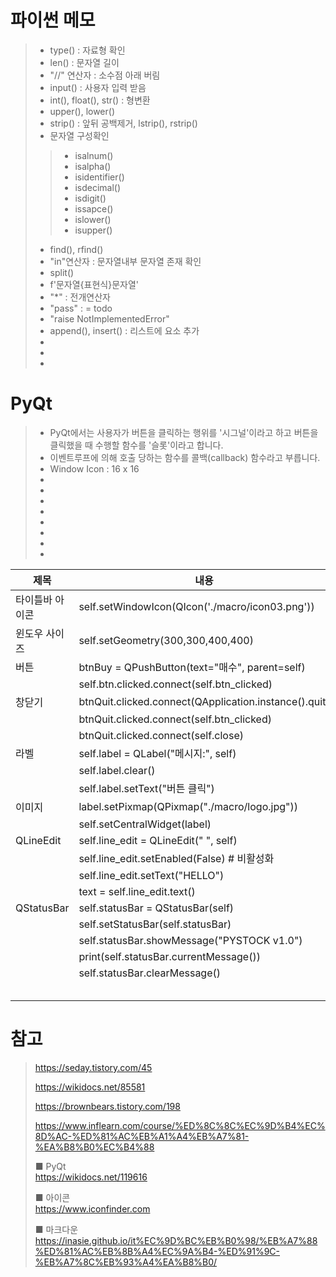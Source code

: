 # 파이썬 메모

> * type()      : 자료형 확인
> * len()       : 문자열 길이
> * "//" 연산자 : 소수점 아래 버림
> * input()     : 사용자 입력 받음
> * int(), float(), str()   : 형변환
> * upper(), lower()
> * strip()     : 앞뒤 공백제거, lstrip(), rstrip()
> * 문자열 구성확인
>> * isalnum()
>> * isalpha()
>> * isidentifier()
>> * isdecimal()
>> * isdigit()
>> * issapce()
>> * islower()
>> * isupper()
> * find(), rfind()
> * "in"연산자  : 문자열내부 문자열 존재 확인
> * split()
> * f'문자열{표현식}문자열'
> * "*"         : 전개연산자
> * "pass"      : = todo
> * "raise NotImplementedError"
> * append(), insert()  : 리스트에 요소 추가
> * 
> * 
> * 

# PyQt
> * PyQt에서는 사용자가 버튼을 클릭하는 행위를 '시그널'이라고 하고 버튼을 클릭했을 때 수행할 함수를 '슬롯'이라고 합니다.
> * 이벤트루프에 의해 호출 당하는 함수를 콜백(callback) 함수라고 부릅니다. 
> * Window Icon : 16 x 16
> *
> *
> *
> *
> *
> *
> *
> *


|제목|내용|
|------|---|
|타이틀바 아이콘    |self.setWindowIcon(QIcon('./macro/icon03.png'))|
|윈도우 사이즈      |self.setGeometry(300,300,400,400)|
|버튼               |btnBuy = QPushButton(text="매수", parent=self)|
|                   |self.btn.clicked.connect(self.btn_clicked)|
|창닫기             |btnQuit.clicked.connect(QApplication.instance().quit)|
|                   |btnQuit.clicked.connect(self.btn_clicked)|
|                   |btnQuit.clicked.connect(self.close)|
|라벨               |self.label = QLabel("메시지:", self)|
|                   |self.label.clear()|
|                   |self.label.setText("버튼 클릭")|
|이미지             |label.setPixmap(QPixmap("./macro/logo.jpg"))|
|                   |self.setCentralWidget(label)|
|QLineEdit          |self.line_edit = QLineEdit(" ", self)|
|                   |self.line_edit.setEnabled(False) # 비활성화|
|                   |self.line_edit.setText("HELLO")|
|                   |text = self.line_edit.text()|
|QStatusBar         |self.statusBar = QStatusBar(self)|
|                   |self.setStatusBar(self.statusBar)|
|                   |self.statusBar.showMessage("PYSTOCK v1.0")|
|                   |print(self.statusBar.currentMessage())|
|                   |self.statusBar.clearMessage()|
|||
|||
|||
|||
|||



# 참고
> https://seday.tistory.com/45
>
> https://wikidocs.net/85581
>
> https://brownbears.tistory.com/198
>
> https://www.inflearn.com/course/%ED%8C%8C%EC%9D%B4%EC%8D%AC-%ED%81%AC%EB%A1%A4%EB%A7%81-%EA%B8%B0%EC%B4%88
>
> ■ PyQt<br>
> https://wikidocs.net/119616
>
> ■ 아이콘<br>
> https://www.iconfinder.com
>
> ■ 마크다운<br>
> https://inasie.github.io/it%EC%9D%BC%EB%B0%98/%EB%A7%88%ED%81%AC%EB%8B%A4%EC%9A%B4-%ED%91%9C-%EB%A7%8C%EB%93%A4%EA%B8%B0/
>
>
>
>
>
>
>
>
>
